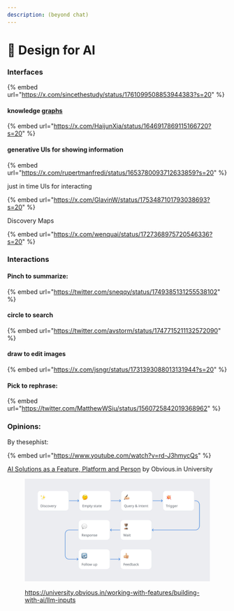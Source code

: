 ```yaml
---
description: (beyond chat)
---
```


# 🔮 Design for AI

### Interfaces

{% embed url="https://x.com/sincethestudy/status/1761099508853944383?s=20" %}

#### knowledge [graphs](https://instagraph.ai/graph/PLVO2aNOFeasiCBQYUpnQIVA3D62/l2LB1oDcX4dkjkLpw4BF)

{% embed url="https://x.com/HaijunXia/status/1646917869115166720?s=20" %}

#### generative UIs for showing information

{% embed url="https://x.com/rupertmanfredi/status/1653780093712633859?s=20" %}

just in time UIs for interacting

{% embed url="https://x.com/GlavinW/status/1753487101793038693?s=20" %}

Discovery Maps

{% embed url="https://x.com/wenquai/status/1727368975720546336?s=20" %}

### Interactions

#### Pinch to summarize:

{% embed url="https://twitter.com/sneqqy/status/1749385131255538102" %}

#### circle to search

{% embed url="https://twitter.com/avstorm/status/1747715211132572090" %}

#### draw to edit images

{% embed url="https://x.com/jsngr/status/1731393088013131944?s=20" %}

#### Pick to rephrase:

{% embed url="https://twitter.com/MatthewWSiu/status/1560725842019368962" %}

### Opinions:

By thesephist:

{% embed url="https://www.youtube.com/watch?v=rd-J3hmycQs" %}

[AI Solutions as a Feature, Platform and Person](https://university.obvious.in/working-with-features/building-with-ai/map-your-product) by Obvious.in University

<figure><img src="../.gitbook/assets/image.png" alt=""><figcaption><p><a href="https://university.obvious.in/working-with-features/building-with-ai/llm-inputs">https://university.obvious.in/working-with-features/building-with-ai/llm-inputs</a></p></figcaption></figure>

